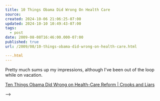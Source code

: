 ```yaml
---
title: 10 Things Obama Did Wrong On Health Care
source: 
created: 2024-10-06 21:06:25-07:00
updated: 2024-10-10 10:49:43-07:00
tags:
  - post
date: 2009-08-08T16:46:00.000-07:00
published: true
url: /2009/08/10-things-obama-did-wrong-on-health-care.html

---.html
---
```



Pretty much sums up my impressions, although I've been out of the loop while on vacation.  
  
[Ten Things Obama Did Wrong on Health-Care Reform | Crooks and Liars](http://crooksandliars.com/susie-madrak/ten-things-obama-did-wrong-healthcare)  

  
  

<!-- <!-- ![](http://img.zemanta.com/pixy.gif?x-id=9b0d63c3-5129-858d-9635-54c0cb52a474) --> -->
